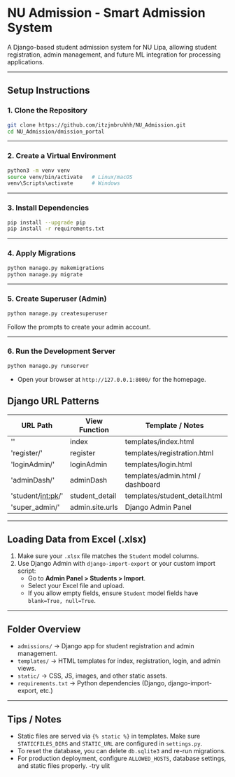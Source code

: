 # NU Admission - Smart Admission System

A Django-based student admission system for NU Lipa, allowing student registration, admin management, and future ML integration for processing applications.

---

## **Setup Instructions**

### 1. Clone the Repository
```bash
git clone https://github.com/itzjmbruhhh/NU_Admission.git
cd NU_Admission/dmission_portal
```

---

### 2. Create a Virtual Environment
```bash
python3 -m venv venv
source venv/bin/activate   # Linux/macOS
venv\Scripts\activate      # Windows
```

---

### 3. Install Dependencies
```bash
pip install --upgrade pip
pip install -r requirements.txt
```

---

### 4. Apply Migrations
```bash
python manage.py makemigrations
python manage.py migrate
```

---

### 5. Create Superuser (Admin)
```bash
python manage.py createsuperuser
```
Follow the prompts to create your admin account.

---

### 6. Run the Development Server
```bash
python manage.py runserver
```

- Open your browser at `http://127.0.0.1:8000/` for the homepage.

Django URL Patterns
-------------------

URL Path                  | View Function      | Template / Notes
--------------------------|------------------|-----------------------------
''                        | index             | templates/index.html
'register/'               | register          | templates/registration.html
'loginAdmin/'             | loginAdmin        | templates/login.html
'adminDash/'              | adminDash         | templates/admin.html / dashboard
'student/<int:pk>/'      | student_detail    | templates/student_detail.html
'super_admin/'            | admin.site.urls   | Django Admin Panel

---

## **Loading Data from Excel (.xlsx)**

1. Make sure your `.xlsx` file matches the `Student` model columns.
2. Use Django Admin with `django-import-export` or your custom import script:
   - Go to **Admin Panel > Students > Import**.
   - Select your Excel file and upload.
   - If you allow empty fields, ensure `Student` model fields have `blank=True, null=True`.

---

## **Folder Overview**

- `admissions/` → Django app for student registration and admin management.
- `templates/` → HTML templates for index, registration, login, and admin views.
- `static/` → CSS, JS, images, and other static assets.
- `requirements.txt` → Python dependencies (Django, django-import-export, etc.)

---

## **Tips / Notes**

- Static files are served via `{% static %}` in templates. Make sure `STATICFILES_DIRS` and `STATIC_URL` are configured in `settings.py`.
- To reset the database, you can delete `db.sqlite3` and re-run migrations.
- For production deployment, configure `ALLOWED_HOSTS`, database settings, and static files properly.
-try ulit